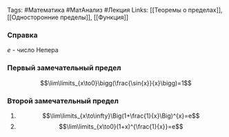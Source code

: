  Tags: #Математика #МатАнализ #Лекция 
 Links: [[Теоремы о пределах]], [[Односторонние пределы]], [[Функция]]
### Справка
$e$ - число Непера
### Первый замечательный предел
$$\lim\limits_{x\to0}\bigg(\frac{\sin{x}}{x}\bigg)=1$$
### Второй замечательный предел
1) $$\lim\limits_{x\to\infty}\Big(1+\frac{1}{x}\Big)^{x}=e$$
2) $$\lim\limits_{x\to0}(1+x)^{\frac{1}{x}}=e$$